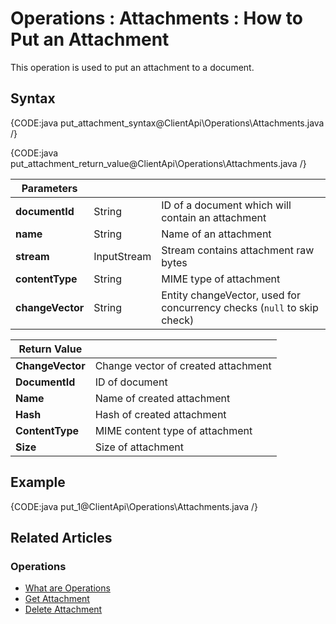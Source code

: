 ﻿# Operations : Attachments : How to Put an Attachment

This operation is used to put an attachment to a document. 

## Syntax

{CODE:java put_attachment_syntax@ClientApi\Operations\Attachments.java /}

{CODE:java put_attachment_return_value@ClientApi\Operations\Attachments.java /}

| Parameters | | |
| ------------- | ------------- | ----- |
| **documentId** | String | ID of a document which will contain an attachment |
| **name** | String | Name of an attachment |
| **stream** | InputStream | Stream contains attachment raw bytes |
| **contentType** | String | MIME type of attachment |
| **changeVector** | String | Entity changeVector, used for concurrency checks (`null` to skip check) |

| Return Value | |
| ------------- | ----- |
| **ChangeVector** | Change vector of created attachment |
| **DocumentId** | ID of document |
| **Name** | Name of created attachment |
| **Hash** | Hash of created attachment |
| **ContentType** | MIME content type of attachment |
| **Size** | Size of attachment |

## Example

{CODE:java put_1@ClientApi\Operations\Attachments.java /}

## Related Articles

### Operations

- [What are Operations](../../../client-api/operations/what-are-operations)
- [Get Attachment](../../../client-api/operations/attachments/get-attachment)
- [Delete Attachment](../../../client-api/operations/attachments/delete-attachment)
